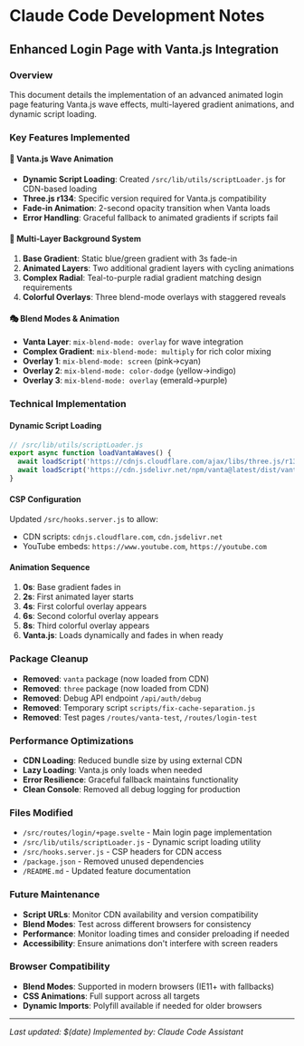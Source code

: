 # Claude Code Development Notes

## Enhanced Login Page with Vanta.js Integration

### Overview
This document details the implementation of an advanced animated login page featuring Vanta.js wave effects, multi-layered gradient animations, and dynamic script loading.

### Key Features Implemented

#### 🌊 Vanta.js Wave Animation
- **Dynamic Script Loading**: Created `/src/lib/utils/scriptLoader.js` for CDN-based loading
- **Three.js r134**: Specific version required for Vanta.js compatibility
- **Fade-in Animation**: 2-second opacity transition when Vanta loads
- **Error Handling**: Graceful fallback to animated gradients if scripts fail

#### 🎨 Multi-Layer Background System
1. **Base Gradient**: Static blue/green gradient with 3s fade-in
2. **Animated Layers**: Two additional gradient layers with cycling animations
3. **Complex Radial**: Teal-to-purple radial gradient matching design requirements
4. **Colorful Overlays**: Three blend-mode overlays with staggered reveals

#### 🎭 Blend Modes & Animation
- **Vanta Layer**: `mix-blend-mode: overlay` for wave integration
- **Complex Gradient**: `mix-blend-mode: multiply` for rich color mixing
- **Overlay 1**: `mix-blend-mode: screen` (pink→cyan)
- **Overlay 2**: `mix-blend-mode: color-dodge` (yellow→indigo)
- **Overlay 3**: `mix-blend-mode: overlay` (emerald→purple)

### Technical Implementation

#### Dynamic Script Loading
```javascript
// /src/lib/utils/scriptLoader.js
export async function loadVantaWaves() {
  await loadScript('https://cdnjs.cloudflare.com/ajax/libs/three.js/r134/three.min.js', 'THREE');
  await loadScript('https://cdn.jsdelivr.net/npm/vanta@latest/dist/vanta.waves.min.js', 'VANTA');
}
```

#### CSP Configuration
Updated `/src/hooks.server.js` to allow:
- CDN scripts: `cdnjs.cloudflare.com`, `cdn.jsdelivr.net`
- YouTube embeds: `https://www.youtube.com`, `https://youtube.com`

#### Animation Sequence
1. **0s**: Base gradient fades in
2. **2s**: First animated layer starts
3. **4s**: First colorful overlay appears
4. **6s**: Second colorful overlay appears
5. **8s**: Third colorful overlay appears
6. **Vanta.js**: Loads dynamically and fades in when ready

### Package Cleanup
- **Removed**: `vanta` package (now loaded from CDN)
- **Removed**: `three` package (now loaded from CDN)
- **Removed**: Debug API endpoint `/api/auth/debug`
- **Removed**: Temporary script `scripts/fix-cache-separation.js`
- **Removed**: Test pages `/routes/vanta-test`, `/routes/login-test`

### Performance Optimizations
- **CDN Loading**: Reduced bundle size by using external CDN
- **Lazy Loading**: Vanta.js only loads when needed
- **Error Resilience**: Graceful fallback maintains functionality
- **Clean Console**: Removed all debug logging for production

### Files Modified
- `/src/routes/login/+page.svelte` - Main login page implementation
- `/src/lib/utils/scriptLoader.js` - Dynamic script loading utility
- `/src/hooks.server.js` - CSP headers for CDN access
- `/package.json` - Removed unused dependencies
- `/README.md` - Updated feature documentation

### Future Maintenance
- **Script URLs**: Monitor CDN availability and version compatibility
- **Blend Modes**: Test across different browsers for consistency
- **Performance**: Monitor loading times and consider preloading if needed
- **Accessibility**: Ensure animations don't interfere with screen readers

### Browser Compatibility
- **Blend Modes**: Supported in modern browsers (IE11+ with fallbacks)
- **CSS Animations**: Full support across all targets
- **Dynamic Imports**: Polyfill available if needed for older browsers

---

*Last updated: $(date)*
*Implemented by: Claude Code Assistant*